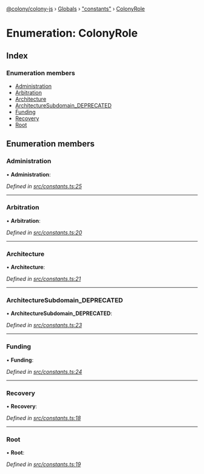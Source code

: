 [@colony/colony-js](../README.md) › [Globals](../globals.md) › ["constants"](../modules/_constants_.md) › [ColonyRole](_constants_.colonyrole.md)

# Enumeration: ColonyRole

## Index

### Enumeration members

* [Administration](_constants_.colonyrole.md#administration)
* [Arbitration](_constants_.colonyrole.md#arbitration)
* [Architecture](_constants_.colonyrole.md#architecture)
* [ArchitectureSubdomain_DEPRECATED](_constants_.colonyrole.md#architecturesubdomain_deprecated)
* [Funding](_constants_.colonyrole.md#funding)
* [Recovery](_constants_.colonyrole.md#recovery)
* [Root](_constants_.colonyrole.md#root)

## Enumeration members

###  Administration

• **Administration**:

*Defined in [src/constants.ts:25](https://github.com/JoinColony/colonyJS/blob/8037c41/src/constants.ts#L25)*

___

###  Arbitration

• **Arbitration**:

*Defined in [src/constants.ts:20](https://github.com/JoinColony/colonyJS/blob/8037c41/src/constants.ts#L20)*

___

###  Architecture

• **Architecture**:

*Defined in [src/constants.ts:21](https://github.com/JoinColony/colonyJS/blob/8037c41/src/constants.ts#L21)*

___

###  ArchitectureSubdomain_DEPRECATED

• **ArchitectureSubdomain_DEPRECATED**:

*Defined in [src/constants.ts:23](https://github.com/JoinColony/colonyJS/blob/8037c41/src/constants.ts#L23)*

___

###  Funding

• **Funding**:

*Defined in [src/constants.ts:24](https://github.com/JoinColony/colonyJS/blob/8037c41/src/constants.ts#L24)*

___

###  Recovery

• **Recovery**:

*Defined in [src/constants.ts:18](https://github.com/JoinColony/colonyJS/blob/8037c41/src/constants.ts#L18)*

___

###  Root

• **Root**:

*Defined in [src/constants.ts:19](https://github.com/JoinColony/colonyJS/blob/8037c41/src/constants.ts#L19)*
